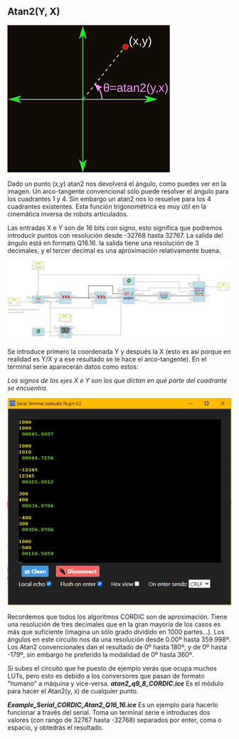 ## Atan2(Y, X)

![](https://github.com/Democrito/repositorios/blob/master/Maths/trigonometric/atan2/IMG/ata2_graph.png)

Dado un punto (x,y) atan2 nos devolverá el ángulo, como puedes ver en la imagen. Un arco-tangente convencional sólo puede resolver el ángulo para los cuadrantes 1 y 4. Sin embargo un atan2 nos lo resuelve para los 4 cuadrantes existentes. Esta función trigonométrica es muy útil en la cinemática inversa de robots articulados.

Las entradas X e Y son de 16 bits con signo, esto significa que podremos introducir puntos con resolución desde -32768 hasta 32767. La salida del ángulo está en formato Q16.16. la salida tiene una resolución de 3 decimales, y el tercer decimal es una aproximación relativamente buena.

![](https://github.com/Democrito/repositorios/blob/master/Maths/trigonometric/atan2/IMG/Example_Atan2_q9_8_CORDIC.PNG)

Se introduce primero la coordenada Y y después la X (esto es así porque en realidad es Y/X y a ese resultado se le hace el arco-tangente). En el terminal serie aparecerán datos como estos:

*Los signos de los ejes X e Y son los que dictan en qué parte del cuadrante se encuentra.*

![](https://github.com/Democrito/repositorios/blob/master/Maths/trigonometric/atan2/IMG/atan2_serial.PNG)

Recordemos que todos los algoritmos CORDIC son de aproximación. Tiene una resolución de tres decimales que en la gran mayoría de los casos es más que suficiente (imagina un sólo grado dividido en 1000 partes...). Los ángulos en este circuito nos da una resolución desde 0.00º hasta 359.998º. Los Atan2 convencionales dan el resultado de 0º hasta 180º, y de 0º hasta -179º, sin embargo he preferido la modalidad de 0º hasta 360º.

Si subes el circuito que he puesto de ejemplo verás que ocupa muchos LUTs, pero esto es debido a los conversores que pasan de formato "humano" a máquina y vice-versa.
***atan2_q9_8_CORDIC.ice*** Es el módulo para hacer el Atan2(y, x) de cualquier punto.

***Example_Serial_CORDIC_Atan2_Q16_16.ice*** Es un ejemplo para hacerlo funcionar a través del serial. Toma un terminal serie e introduces dos valores (con rango de 32767 hasta -32768) separados por enter, coma o espacio, y obtedrás el resultado.
